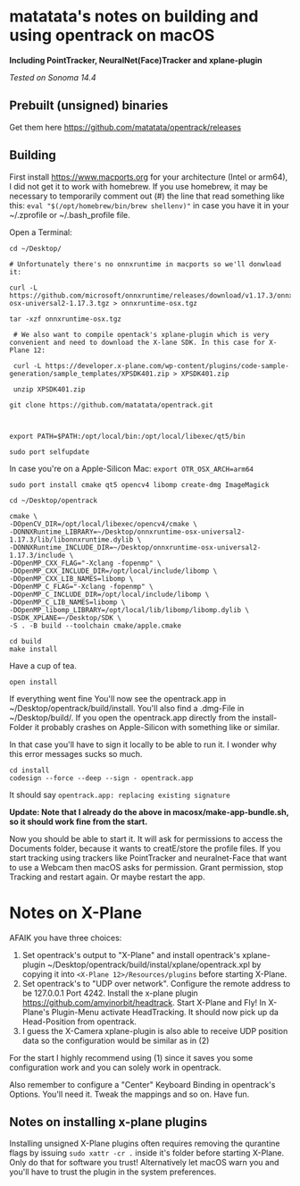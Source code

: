# matatata's notes on building and using opentrack on macOS

**Including PointTracker, NeuralNet(Face)Tracker and xplane-plugin**

*Tested on Sonoma 14.4*

## Prebuilt (unsigned) binaries

Get them here https://github.com/matatata/opentrack/releases

## Building

First install https://www.macports.org for your architecture (Intel or arm64), I did not get it to work with homebrew.
If you use homebrew, it may be necessary to temporarily comment out (#) the line that read something like this: `eval "$(/opt/homebrew/bin/brew shellenv)"` in case you have it in your ~/.zprofile or ~/.bash_profile file.

Open a Terminal:

    cd ~/Desktop/
    
    # Unfortunately there's no onnxruntime in macports so we'll donwload it:

    curl -L https://github.com/microsoft/onnxruntime/releases/download/v1.17.3/onnxruntime-osx-universal2-1.17.3.tgz > onnxruntime-osx.tgz
    
    tar -xzf onnxruntime-osx.tgz 

	 # We also want to compile opentack's xplane-plugin which is very convenient and need to download the X-lane SDK. In this case for X-Plane 12:
	 
	 curl -L https://developer.x-plane.com/wp-content/plugins/code-sample-generation/sample_templates/XPSDK401.zip > XPSDK401.zip
	 
	 unzip XPSDK401.zip

    git clone https://github.com/matatata/opentrack.git

    

    export PATH=$PATH:/opt/local/bin:/opt/local/libexec/qt5/bin
    
    sudo port selfupdate

In case you're on a Apple-Silicon Mac: `export OTR_OSX_ARCH=arm64`


    sudo port install cmake qt5 opencv4 libomp create-dmg ImageMagick
    
    cd ~/Desktop/opentrack
    
    cmake \
    -DOpenCV_DIR=/opt/local/libexec/opencv4/cmake \
    -DONNXRuntime_LIBRARY=~/Desktop/onnxruntime-osx-universal2-1.17.3/lib/libonnxruntime.dylib \
    -DONNXRuntime_INCLUDE_DIR=~/Desktop/onnxruntime-osx-universal2-1.17.3/include \
    -DOpenMP_CXX_FLAG="-Xclang -fopenmp" \
    -DOpenMP_CXX_INCLUDE_DIR=/opt/local/include/libomp \
    -DOpenMP_CXX_LIB_NAMES=libomp \
    -DOpenMP_C_FLAG="-Xclang -fopenmp" \
    -DOpenMP_C_INCLUDE_DIR=/opt/local/include/libomp \
    -DOpenMP_C_LIB_NAMES=libomp \
    -DOpenMP_libomp_LIBRARY=/opt/local/lib/libomp/libomp.dylib \
    -DSDK_XPLANE=~/Desktop/SDK \
    -S . -B build --toolchain cmake/apple.cmake
    
    cd build
    make install

Have a cup of tea.

    open install
        
If everything went fine You'll now see the opentrack.app in ~/Desktop/opentrack/build/install. You'll also find a .dmg-File in ~/Desktop/build/. If you open the opentrack.app directly from the install-Folder it probably crashes on Apple-Silicon with something like  or similar.

In that case you'll have to sign it locally to be able to run it. I wonder why this error messages sucks so much.

    cd install
    codesign --force --deep --sign - opentrack.app
        
It should say `opentrack.app: replacing existing signature`

**Update: Note that I already do the above in macosx/make-app-bundle.sh, so it should work fine from the start.**
        
Now you should be able to start it. It will ask for permissions to access the Documents folder, because it wants to creatE/store the profile files. If you start tracking using trackers like PointTracker and neuralnet-Face that want to use a Webcam then macOS asks for permission. Grant permission, stop Tracking and restart again. Or maybe restart the app.


# Notes on X-Plane
AFAIK you have three choices:

1. Set opentrack's output to "X-Plane" and install opentrack's xplane-plugin ~/Desktop/opentrack/build/instal/xplane/opentrack.xpl by copying it into `<X-Plane 12>/Resources/plugins` before starting X-Plane.
2. Set opentrack's to "UDP over network". Configure the remote address to be 127.0.0.1 Port 4242. Install the x-plane plugin https://github.com/amyinorbit/headtrack. Start X-Plane and Fly! In X-Plane's Plugin-Menu activate HeadTracking. It should now pick up da Head-Position from opentrack.
3. I guess the X-Camera xplane-plugin is also able to receive UDP position data so the configuration would be similar as in (2)

For the start I highly recommend using (1) since it saves you some configuration work and you can solely work in opentrack.

Also remember to configure a "Center" Keyboard Binding in opentrack's Options. You'll need it. Tweak the mappings and so on. Have fun.

## Notes on installing x-plane plugins
Installing unsigned X-Plane plugins often requires removing the qurantine flags by issuing `sudo xattr -cr .` inside it's folder before starting X-Plane. Only do that for software you trust! Alternatively let macOS warn you and you'll have to trust the plugin in the system preferences.



  




